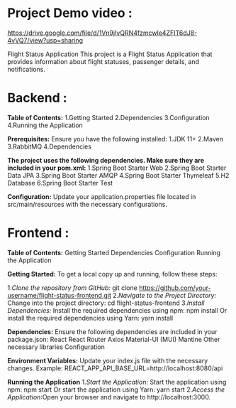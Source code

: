 # Project Demo video : 
https://drive.google.com/file/d/1Vn9jIvQRN4fzmcwle4ZFIT6dJ8-4vVQ7/view?usp=sharing

Flight Status Application
This project is a Flight Status Application that provides information about flight statuses, passenger details, and notifications.

# Backend :

**Table of Contents:**
1.Getting Started
2.Dependencies
3.Configuration
4.Running the Application

**Prerequisites:**
Ensure you have the following installed:
1.JDK 11+
2.Maven
3.RabbitMQ
4.Dependencies

**The project uses the following dependencies. Make sure they are included in your pom.xml:**
1.Spring Boot Starter Web
2.Spring Boot Starter Data JPA
3.Spring Boot Starter AMQP
4.Spring Boot Starter Thymeleaf
5.H2 Database
6.Spring Boot Starter Test

**Configuration:**
Update your application.properties file located in src/main/resources with the necessary configurations.


# Frontend :

**Table of Contents:**
Getting Started
Dependencies
Configuration
Running the Application


**Getting Started:**
To get a local copy up and running, follow these steps:

1._Clone the repository from GitHub:_ git clone https://github.com/your-username/flight-status-frontend.git
2._Navigate to the Project Directory:_ Change into the project directory: cd flight-status-frontend
3._Install Dependencies:_ Install the required dependencies using npm: npm install Or install the required dependencies using Yarn: yarn install

**Dependencies:**
Ensure the following dependencies are included in your package.json:
React
React Router
Axios
Material-UI (MUI)
Mantine
Other necessary libraries
Configuration


**Environment Variables:**
Update your index.js file with the necessary changes.
Example: REACT_APP_API_BASE_URL=http://localhost:8080/api

**Running the Application**
1._Start the Application:_ Start the application using npm: npm start Or start the application using Yarn: yarn start
2._Access the Application_:Open your browser and navigate to http://localhost:3000.
